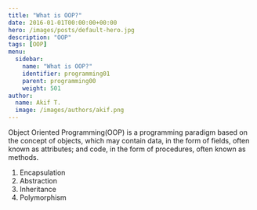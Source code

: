 ```yaml
---
title: "What is OOP?"
date: 2016-01-01T00:00:00+00:00
hero: /images/posts/default-hero.jpg
description: "OOP"
tags: [OOP]
menu:
  sidebar:
    name: "What is OOP?"
    identifier: programming01
    parent: programming00
    weight: 501
author:
  name: Akif T.
  image: /images/authors/akif.png
---
```


Object Oriented Programming(OOP) is a programming paradigm based on the concept of objects, which may contain data, in the form of fields, often known as attributes; and code, in the form of procedures, often known as methods.

1. Encapsulation
2. Abstraction
3. Inheritance
4. Polymorphism
